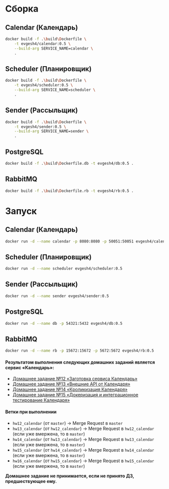# Сборка

## Calendar (Календарь)
```sh
docker build -f .\build\Dockerfile \
    -t evgesh4/calendar:0.5 \
    --build-arg SERVICE_NAME=calendar \
    .
```

## Scheduler (Планировщик)
```sh
docker build -f .\build\Dockerfile \
    -t evgesh4/scheduler:0.5 \
    --build-arg SERVICE_NAME=scheduler \
    .
```

## Sender (Рассыльщик)
```sh
docker build -f .\build\Dockerfile \
    -t evgesh4/sender:0.5 \
    --build-arg SERVICE_NAME=sender \
    .
```

## PostgreSQL
```sh
docker build -f .\build\Dockerfile.db -t evgesh4/db:0.5 .
```

## RabbitMQ
```sh
docker build -f .\build\Dockerfile.rb -t evgesh4/rb:0.5 .
```

# Запуск

## Calendar (Календарь)
```sh
docker run -d --name calendar -p 8080:8080 -p 50051:50051 evgesh4/calendar:0.5
```

## Scheduler (Планировщик)
```sh
docker run -d --name scheduler evgesh4/scheduler:0.5
```

## Sender (Рассыльщик)
```sh
docker run -d --name sender evgesh4/sender:0.5
```

## PostgreSQL
```sh
docker run -d --name db -p 54321:5432 evgesh4/db:0.5
```

## RabbitMQ
```sh
docker run -d --name rb -p 15672:15672 -p 5672:5672 evgesh4/rb:0.5
```

#### Результатом выполнения следующих домашних заданий является сервис «Календарь»:
- [Домашнее задание №12 «Заготовка сервиса Календарь»](./docs/12_README.md)
- [Домашнее задание №13 «Внешние API от Календаря»](./docs/13_README.md)
- [Домашнее задание №14 «Кроликизация Календаря»](./docs/14_README.md)
- [Домашнее задание №15 «Докеризация и интеграционное тестирование Календаря»](./docs/15_README.md)

#### Ветки при выполнении
- `hw12_calendar` (от `master`) -> Merge Request в `master`
- `hw13_calendar` (от `hw12_calendar`) -> Merge Request в `hw12_calendar` (если уже вмержена, то в `master`)
- `hw14_calendar` (от `hw13_calendar`) -> Merge Request в `hw13_calendar` (если уже вмержена, то в `master`)
- `hw15_calendar` (от `hw14_calendar`) -> Merge Request в `hw14_calendar` (если уже вмержена, то в `master`)
- `hw16_calendar` (от `hw15_calendar`) -> Merge Request в `hw15_calendar` (если уже вмержена, то в `master`)


**Домашнее задание не принимается, если не принято ДЗ, предшествующее ему.**
